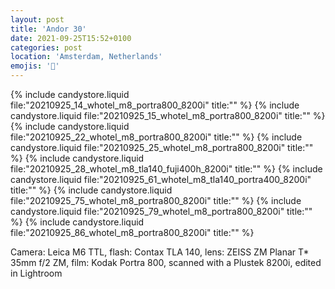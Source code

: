 ```yaml
---
layout: post
title: 'Andor 30'
date: 2021-09-25T15:52+0100
categories: post
location: 'Amsterdam, Netherlands'
emojis: '🎂'
---
```


{% include candystore.liquid file:"20210925_14_whotel_m8_portra800_8200i" title:"" %}
{% include candystore.liquid file:"20210925_15_whotel_m8_portra800_8200i" title:"" %}
{% include candystore.liquid file:"20210925_22_whotel_m8_portra800_8200i" title:"" %}
{% include candystore.liquid file:"20210925_25_whotel_m8_portra800_8200i" title:"" %}
{% include candystore.liquid file:"20210925_28_whotel_m8_tla140_fuji400h_8200i" title:"" %}
{% include candystore.liquid file:"20210925_61_whotel_m8_tla140_portra400_8200i" title:"" %}
{% include candystore.liquid file:"20210925_75_whotel_m8_portra800_8200i" title:"" %}
{% include candystore.liquid file:"20210925_79_whotel_m8_portra800_8200i" title:"" %}
{% include candystore.liquid file:"20210925_86_whotel_m8_portra800_8200i" title:"" %}

Camera: Leica M6 TTL, flash: Contax TLA 140, lens: ZEISS ZM Planar T\* 35mm f/2 ZM, film: Kodak Portra 800, scanned with a Plustek 8200i, edited in Lightroom

